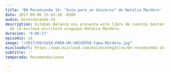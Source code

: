 ```yaml
---
title: 'BN Recomienda 14: "Guía para un Universo" de Natalia Mardero'
date: 2017-09-06 15:43:18 -0300
audio: bnrecomienda-14
description: Esteban Balance nos presenta este libro de cuentos bastante original
  de la exitosa escritora uruguaya Natalia Mardero.
duracion: '0:06:17'
episodio: 14
image: "/2017/09/GUIA-PARA-UN-UNIVERSO-tapa-Mardero.jpg"
mixcloudurl: https://www.mixcloud.com/balancenegativo/bn-recomienda-14-gu%C3%ADa-para-un-universo-de-natalia-mardero/
subtitle: ''
temporada: Recomendaciones

---
```

